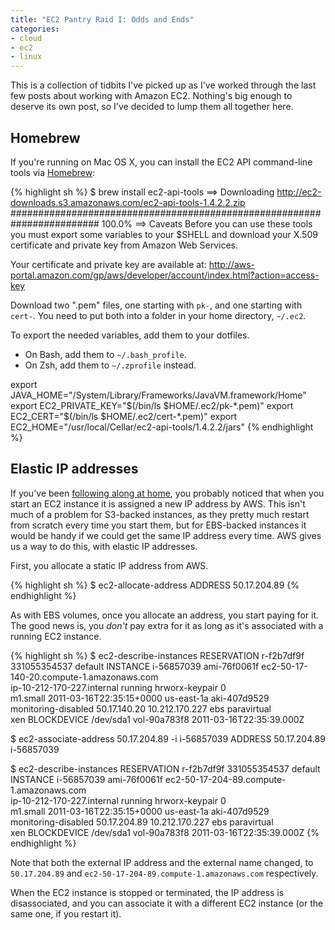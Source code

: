 ```yaml
---
title: "EC2 Pantry Raid I: Odds and Ends"
categories:
- cloud
- ec2
- linux
---
```

This is a collection of tidbits I've picked up as I've worked through the last few posts
about working with Amazon EC2. Nothing's big enough to deserve its own post, so I've
decided to lump them all together here.

## Homebrew

If you're running on Mac OS X, you can install the EC2 API command-line tools via
[Homebrew](http://mxcl.github.com/homebrew/):

{% highlight sh %}
  $ brew install ec2-api-tools
  ==> Downloading http://ec2-downloads.s3.amazonaws.com/ec2-api-tools-1.4.2.2.zip
  ######################################################################## 100.0%
  ==> Caveats
  Before you can use these tools you must export some variables to your $SHELL
  and download your X.509 certificate and private key from Amazon Web Services.

  Your certificate and private key are available at:
  http://aws-portal.amazon.com/gp/aws/developer/account/index.html?action=access-key

  Download two ".pem" files, one starting with `pk-`, and one starting with `cert-`.
  You need to put both into a folder in your home directory, `~/.ec2`.

  To export the needed variables, add them to your dotfiles.
   * On Bash, add them to `~/.bash_profile`.
   * On Zsh, add them to `~/.zprofile` instead.

  export JAVA_HOME="/System/Library/Frameworks/JavaVM.framework/Home"
  export EC2_PRIVATE_KEY="$(/bin/ls $HOME/.ec2/pk-*.pem)"
  export EC2_CERT="$(/bin/ls $HOME/.ec2/cert-*.pem)"
  export EC2_HOME="/usr/local/Cellar/ec2-api-tools/1.4.2.2/jars"
{% endhighlight %}

## Elastic IP addresses

If you've been [following along at home](/2011/03/17/ec2-ebs-instance.html), you probably
noticed that when you start an EC2 instance it is assigned a new IP address by AWS.
This isn't much of a problem for S3-backed instances, as they pretty much restart from scratch
every time you start them, but for EBS-backed instances it would be handy if we could get the
same IP address every time. AWS gives us a way to do this, with elastic IP addresses.

First, you allocate a static IP address from AWS.

{% highlight sh %}
  $ ec2-allocate-address
  ADDRESS	50.17.204.89
{% endhighlight %}

As with EBS volumes, once you allocate an address, you start paying for it. The good news is,
you *don't* pay extra for it as long as it's associated with a running EC2 instance.

{% highlight sh %}
  $ ec2-describe-instances
  RESERVATION   r-f2b7df9f      331055354537    default
  INSTANCE      i-56857039      ami-76f0061f    ec2-50-17-140-20.compute-1.amazonaws.com  \
                ip-10-212-170-227.internal      running hrworx-keypair                  0 \
                m1.small  2011-03-16T22:35:15+0000  us-east-1a  aki-407d9529              \
                monitoring-disabled     50.17.140.20    10.212.170.227  ebs   paravirtual \
                xen
  BLOCKDEVICE   /dev/sda1       vol-90a783f8    2011-03-16T22:35:39.000Z

  $ ec2-associate-address 50.17.204.89 -i i-56857039
  ADDRESS	50.17.204.89	i-56857039

  $ ec2-describe-instances
  RESERVATION   r-f2b7df9f      331055354537    default
  INSTANCE      i-56857039      ami-76f0061f    ec2-50-17-204-89.compute-1.amazonaws.com  \
                ip-10-212-170-227.internal      running hrworx-keypair                  0 \
                m1.small  2011-03-16T22:35:15+0000  us-east-1a  aki-407d9529              \
                monitoring-disabled     50.17.204.89    10.212.170.227  ebs   paravirtual \
                xen
  BLOCKDEVICE	/dev/sda1	vol-90a783f8	2011-03-16T22:35:39.000Z
{% endhighlight %}

Note that both the external IP address and the external name changed, to
`50.17.204.89` and `ec2-50-17-204-89.compute-1.amazonaws.com` respectively.

When the EC2 instance is stopped or terminated, the IP address is disassociated,
and you can associate it with a different EC2 instance (or the same one, if you restart it).
